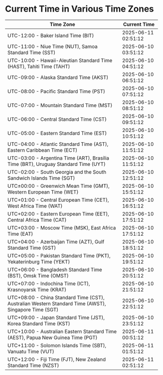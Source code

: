 # Current Time in Various Time Zones

| Time Zone | Current Time |
|-----------|--------------|
| UTC-12:00 - Baker Island Time (BIT) | 2025-06-11 02:51:12 |
| UTC-11:00 - Niue Time (NUT), Samoa Standard Time (SST) | 2025-06-10 03:51:12 |
| UTC-10:00 - Hawaii-Aleutian Standard Time (HAST), Tahiti Time (TAHT) | 2025-06-10 04:51:12 |
| UTC-09:00 - Alaska Standard Time (AKST) | 2025-06-10 06:51:12 |
| UTC-08:00 - Pacific Standard Time (PST) | 2025-06-10 07:51:12 |
| UTC-07:00 - Mountain Standard Time (MST) | 2025-06-10 08:51:12 |
| UTC-06:00 - Central Standard Time (CST) | 2025-06-10 09:51:12 |
| UTC-05:00 - Eastern Standard Time (EST) | 2025-06-10 10:51:12 |
| UTC-04:00 - Atlantic Standard Time (AST), Eastern Caribbean Time (ECT) | 2025-06-10 11:51:12 |
| UTC-03:00 - Argentina Time (ART), Brasília Time (BRT), Uruguay Standard Time (UYT) | 2025-06-10 11:51:12 |
| UTC-02:00 - South Georgia and the South Sandwich Islands Time (SGT) | 2025-06-10 12:51:12 |
| UTC±00:00 - Greenwich Mean Time (GMT), Western European Time (WET) | 2025-06-10 15:51:12 |
| UTC+01:00 - Central European Time (CET), West Africa Time (WAT) | 2025-06-10 16:51:12 |
| UTC+02:00 - Eastern European Time (EET), Central Africa Time (CAT) | 2025-06-10 17:51:12 |
| UTC+03:00 - Moscow Time (MSK), East Africa Time (EAT) | 2025-06-10 17:51:12 |
| UTC+04:00 - Azerbaijan Time (AZT), Gulf Standard Time (GST) | 2025-06-10 18:51:12 |
| UTC+05:00 - Pakistan Standard Time (PKT), Yekaterinburg Time (YEKT) | 2025-06-10 19:51:12 |
| UTC+06:00 - Bangladesh Standard Time (BST), Omsk Time (OMST) | 2025-06-10 20:51:12 |
| UTC+07:00 - Indochina Time (ICT), Krasnoyarsk Time (KRAT) | 2025-06-10 21:51:12 |
| UTC+08:00 - China Standard Time (CST), Australian Western Standard Time (AWST), Singapore Time (SGT) | 2025-06-10 22:51:12 |
| UTC+09:00 - Japan Standard Time (JST), Korea Standard Time (KST) | 2025-06-10 23:51:12 |
| UTC+10:00 - Australian Eastern Standard Time (AEST), Papua New Guinea Time (PGT) | 2025-06-11 00:51:12 |
| UTC+11:00 - Solomon Islands Time (SBT), Vanuatu Time (VUT) | 2025-06-11 01:51:12 |
| UTC+12:00 - Fiji Time (FJT), New Zealand Standard Time (NZST) | 2025-06-11 02:51:12 |
